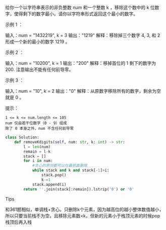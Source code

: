 给你一个以字符串表示的非负整数 num 和一个整数 k ，移除这个数中的 k 位数字，使得剩下的数字最小。请你以字符串形式返回这个最小的数字。


示例 1 ：

输入：num = "1432219", k = 3
输出："1219"
解释：移除掉三个数字 4, 3, 和 2 形成一个新的最小的数字 1219 。

示例 2 ：

输入：num = "10200", k = 1
输出："200"
解释：移掉首位的 1 剩下的数字为 200. 注意输出不能有任何前导零。

示例 3 ：

输入：num = "10", k = 2
输出："0"
解释：从原数字移除所有的数字，剩余为空就是 0 。

 

提示：

    1 <= k <= num.length <= 105
    num 仅由若干位数字（0 - 9）组成
    除了 0 本身之外，num 不含任何前导零



```python
class Solution:
    def removeKdigits(self, num: str, k: int) -> str:
        l = len(num)
        remain = l-k 
        stack = []
        for i in num:
            #贪心的原则都可以在最前面删除
            while stack and k and stack[-1]>i:
                stack.pop() 
                k-=1 
            stack.append(i)
        return ''.join(stack[:remain]).lstrip('0') or '0'
```



Tips

和361题相似，单调栈+贪心。只删除k个元素，因为越高位的越小整体数值越小，所以只要当前栈不为空，且移除元素数<k，但新的元素小于栈顶元素的时候pop栈顶后再入栈